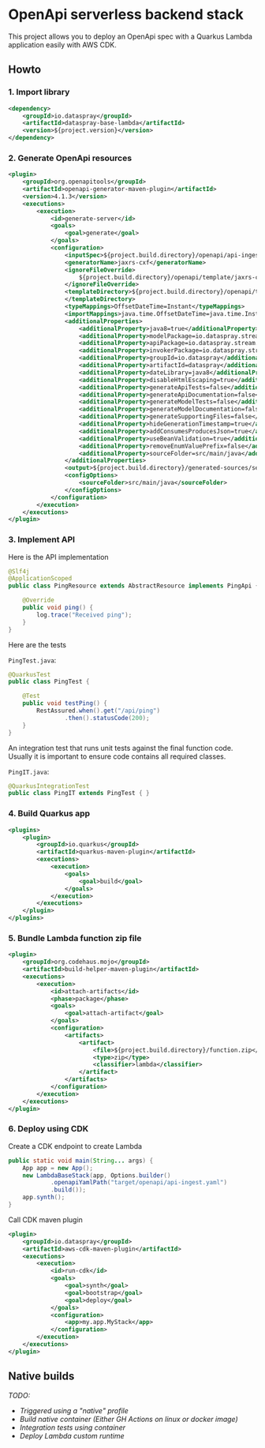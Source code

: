 # OpenApi serverless backend stack

This project allows you to deploy an OpenApi spec with a Quarkus Lambda application easily with AWS CDK.

## Howto

### 1. Import library

```xml
<dependency>
    <groupId>io.dataspray</groupId>
    <artifactId>dataspray-base-lambda</artifactId>
    <version>${project.version}</version>
</dependency>
```

### 2. Generate OpenApi resources

```xml
<plugin>
    <groupId>org.openapitools</groupId>
    <artifactId>openapi-generator-maven-plugin</artifactId>
    <version>4.1.3</version>
    <executions>
        <execution>
            <id>generate-server</id>
            <goals>
                <goal>generate</goal>
            </goals>
            <configuration>
                <inputSpec>${project.build.directory}/openapi/api-ingest.yaml</inputSpec>
                <generatorName>jaxrs-cxf</generatorName>
                <ignoreFileOverride>
                    ${project.build.directory}/openapi/template/jaxrs-cxf/.openapi-generator-ignore
                </ignoreFileOverride>
                <templateDirectory>${project.build.directory}/openapi/template/jaxrs-cxf
                </templateDirectory>
                <typeMappings>OffsetDateTime=Instant</typeMappings>
                <importMappings>java.time.OffsetDateTime=java.time.Instant</importMappings>
                <additionalProperties>
                    <additionalProperty>java8=true</additionalProperty>
                    <additionalProperty>modelPackage=io.dataspray.stream.server.model</additionalProperty>
                    <additionalProperty>apiPackage=io.dataspray.stream.server</additionalProperty>
                    <additionalProperty>invokerPackage=io.dataspray.stream.server</additionalProperty>
                    <additionalProperty>groupId=io.dataspray</additionalProperty>
                    <additionalProperty>artifactId=dataspray</additionalProperty>
                    <additionalProperty>dateLibrary=java8</additionalProperty>
                    <additionalProperty>disableHtmlEscaping=true</additionalProperty>
                    <additionalProperty>generateApiTests=false</additionalProperty>
                    <additionalProperty>generateApiDocumentation=false</additionalProperty>
                    <additionalProperty>generateModelTests=false</additionalProperty>
                    <additionalProperty>generateModelDocumentation=false</additionalProperty>
                    <additionalProperty>generateSupportingFiles=false</additionalProperty>
                    <additionalProperty>hideGenerationTimestamp=true</additionalProperty>
                    <additionalProperty>addConsumesProducesJson=true</additionalProperty>
                    <additionalProperty>useBeanValidation=true</additionalProperty>
                    <additionalProperty>removeEnumValuePrefix=false</additionalProperty>
                    <additionalProperty>sourceFolder=src/main/java</additionalProperty>
                </additionalProperties>
                <output>${project.build.directory}/generated-sources/server</output>
                <configOptions>
                    <sourceFolder>src/main/java</sourceFolder>
                </configOptions>
            </configuration>
        </execution>
    </executions>
</plugin>
```

### 3. Implement API

Here is the API implementation

```java
@Slf4j
@ApplicationScoped
public class PingResource extends AbstractResource implements PingApi {

    @Override
    public void ping() {
        log.trace("Received ping");
    }
}
```

Here are the tests

`PingTest.java`:

```java
@QuarkusTest
public class PingTest {

    @Test
    public void testPing() {
        RestAssured.when().get("/api/ping")
                .then().statusCode(200);
    }
}
```

An integration test that runs unit tests against the final function code. Usually it is important to ensure code
contains all required classes.

`PingIT.java`:

```java
@QuarkusIntegrationTest
public class PingIT extends PingTest { }
```

### 4. Build Quarkus app

```xml
<plugins>
    <plugin>
        <groupId>io.quarkus</groupId>
        <artifactId>quarkus-maven-plugin</artifactId>
        <executions>
            <execution>
                <goals>
                    <goal>build</goal>
                </goals>
            </execution>
        </executions>
    </plugin>
</plugins>
```

### 5. Bundle Lambda function zip file

```xml
<plugin>
    <groupId>org.codehaus.mojo</groupId>
    <artifactId>build-helper-maven-plugin</artifactId>
    <executions>
        <execution>
            <id>attach-artifacts</id>
            <phase>package</phase>
            <goals>
                <goal>attach-artifact</goal>
            </goals>
            <configuration>
                <artifacts>
                    <artifact>
                        <file>${project.build.directory}/function.zip</file>
                        <type>zip</type>
                        <classifier>lambda</classifier>
                    </artifact>
                </artifacts>
            </configuration>
        </execution>
    </executions>
</plugin>
```

### 6. Deploy using CDK

Create a CDK endpoint to create Lambda

```java
public static void main(String... args) {
    App app = new App();
    new LambdaBaseStack(app, Options.builder()
            .openapiYamlPath("target/openapi/api-ingest.yaml")
            .build());
    app.synth();
}
```

Call CDK maven plugin

```xml
<plugin>
    <groupId>io.dataspray</groupId>
    <artifactId>aws-cdk-maven-plugin</artifactId>
    <executions>
        <execution>
            <id>run-cdk</id>
            <goals>
                <goal>synth</goal>
                <goal>bootstrap</goal>
                <goal>deploy</goal>
            </goals>
            <configuration>
                <app>my.app.MyStack</app>
            </configuration>
        </execution>
    </executions>
</plugin>
```

## Native builds

_TODO:_

- _Triggered using a "native" profile_
- _Build native container (Either GH Actions on linux or docker image)_
- _Integration tests using container_
- _Deploy Lambda custom runtime_
